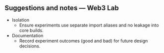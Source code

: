 ## Suggestions and notes — Web3 Lab

- Isolation
  - Ensure experiments use separate import aliases and no leakage into core builds.
- Documentation
  - Record experiment outcomes (good and bad) for future design decisions.
